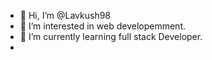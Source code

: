 - 👋 Hi, I’m @Lavkush98
- 👀 I’m interested in web developemment.
- 🌱 I’m currently learning full stack Developer.
- 

<!---
Lavkush98/Lavkush98 is a ✨ special ✨ repository because its `README.md` (this file) appears on your GitHub profile.
You can click the Preview link to take a look at your changes.
--->

